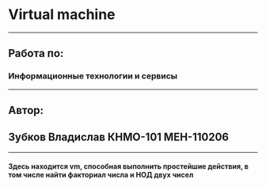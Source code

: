 # Virtual machine
-----
## Работа по: 	
### Информационные технологии и сервисы
-----
## Автор:
## Зубков Владислав КНМО-101 МЕН-110206
-----
#### Здесь находится vm, способная выполнить простейшие действия, в том числе найти факториал числа и НОД двух чисел